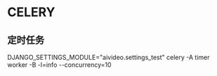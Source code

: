 # CELERY


## 定时任务

DJANGO_SETTINGS_MODULE="aivideo.settings_test" celery -A timer worker -B -l=info --concurrency=10
